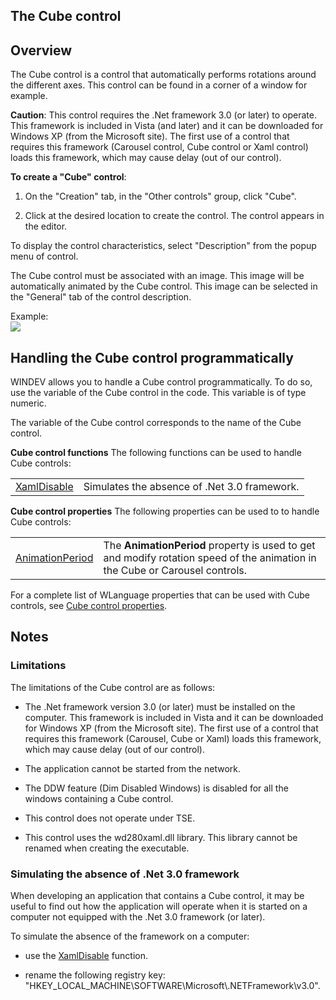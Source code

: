 


## The Cube control
			



<a name="NOTE1"></a>
<a name="NOTE1_1"></a>


## Overview
<a name="overview_ELTTEXTE000146"></a>
The Cube control is a control that automatically performs rotations around the different axes. This control can be found in a corner of a window for example.

**Caution**: This control requires the .Net framework 3.0 (or later) to operate. This framework is included in Vista (and later) and it can be downloaded for Windows XP (from the Microsoft site). The first use of a control that requires this framework (Carousel control, Cube control or Xaml control) loads this framework, which may cause delay (out of our control).

**To create a "Cube" control**: 

1. On the "Creation" tab, in the "Other controls" group, click "Cube".

2. Click at the desired location to create the control. The control appears in the editor.




To display the control characteristics, select "Description" from the popup menu of control.

The Cube control must be associated with an image. This image will be automatically animated by the Cube control. This image can be selected in the "General" tab of the control description.

Example: <br>![](https://doc.pcsoft.fr/en-US/images/image.awp?langid=3&name=Cube.gif)


<a name="NOTE2"></a>
<a name="NOTE2_1"></a>


## Handling the Cube control programmatically
<a name="handling_the_cube_control_programmatically_ELTTEXTE000170"></a>
WINDEV allows you to handle a Cube control programmatically. To do so, use the variable of the Cube control in the code. This variable is of type numeric.

The variable of the Cube control corresponds to the name of the Cube control.

**Cube control functions**
The following functions can be used to handle Cube controls:



|   |   |
| --- | --- |
| [XamlDisable](../WDLang1/1000015004.md) | Simulates the absence of .Net 3.0 framework. |




**Cube control properties**
The following properties can be used to to handle Cube controls:



|   |   |
| --- | --- |
| [AnimationPeriod](../Proprietes/2510152.md) | The **AnimationPeriod** property is used to get and modify rotation speed of the animation in the Cube or Carousel controls. |




For a complete list of WLanguage properties that can be used with Cube controls, see [Cube control properties](../WDChamp/1016101.md).

<a name="NOTE3"></a>
<a name="NOTE3_1"></a>


## Notes
<a name="notes_ELTTEXTE000212"></a>


### Limitations
<a name="limitations_ELTPARAGRAPHE000070"></a>

The limitations of the Cube control are as follows:

- The .Net framework version 3.0 (or later) must be installed on the computer. This framework is included in Vista and it can be downloaded for Windows XP (from the Microsoft site). 
	The first use of a control that requires this framework (Carousel, Cube or Xaml) loads this framework, which may cause delay (out of our control).

- The application cannot be started from the network.

- The DDW feature (Dim Disabled Windows) is disabled for all the windows containing a Cube control.

- This control does not operate under TSE.

- This control uses the wd280xaml.dll library. This library cannot be renamed when creating the executable.



<a name="NOTE3_2"></a>


### Simulating the absence of .Net 3.0 framework
<a name="simulating_the_absence_net_30_framework_ELTPARAGRAPHE000087"></a>

When developing an application that contains a Cube control, it may be useful to find out how the application will operate when it is started on a computer not equipped with the .Net 3.0 framework (or later).

To simulate the absence of the framework on a computer:

- use the [XamlDisable](../WDLang1/1000015004.md) function.

- rename the following registry key:
	 "HKEY_LOCAL_MACHINE\\SOFTWARE\\Microsoft\\.NETFramework\\v3.0".





